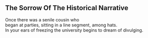 The Sorrow Of The Historical Narrative
--------------------------------------
Once there was a senile cousin who  
began at parties, sitting in a line segment, among hats.  
In your ears of freezing the university begins to dream of divulging.  
